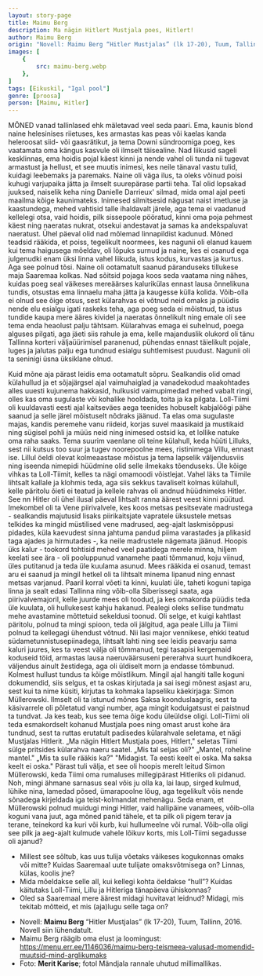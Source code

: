 ```yaml
---
layout: story-page
title: Maimu Berg
description: Ma nägin Hitlert Mustjala poes, Hitlert!
author: Maimu Berg
origin: "Novell: Maimu Berg “Hitler Mustjalas” (lk 17-20), Tuum, Tallinn, 2016. Novell siin lühendatult."
images: [
    {
        src: maimu-berg.webp
    },
]
tags: [Eikuskil, "Igal pool"]
genre: [proosa]
person: [Maimu, Hitler]
---
```


<!-- # {{$doc.title}} -->

MÕNED vanad tallinlased ehk mäletavad veel seda paari. Ema, kaunis blond naine helesinises riietuses, kes armastas kas peas või kaelas kanda heleroosat siid- või gaasrätikut, ja tema Downi sündroomiga poeg, kes vaatamata oma kängus kasvule oli ilmselt täisealine. Nad liikusid sageli kesklinnas, ema hoidis pojal käest kinni ja nende vahel oli tunda nii tugevat armastust ja hellust, et see muutis inimesi, kes neile tänaval vastu tulid, kuidagi leebemaks ja paremaks. Naine oli väga ilus, ta oleks võinud poisi kuhugi varjupaika jätta ja ilmselt suurepärase partii teha. Tal olid lopsakad juuksed, naiselik keha ning Danielle Darrieux' silmad, mida omal ajal peeti maailma kõige kaunimateks. Inimesed silmitsesid nägusat naist imetluse ja kaastundega, mehed vahtisid talle ihaldavalt järele, aga tema ei vaadanud kellelegi otsa, vaid hoidis, pilk sissepoole pööratud, kinni oma poja pehmest käest ning naeratas nukrat, otsekui andestavat ja samas ka andekspaluvat naeratust. Ühel päeval olid nad mõlemad linnapildist kadunud. Mõned teadsid rääkida, et poiss, tegelikult noormees, kes nagunii oli elanud kauem kui tema haigusega mõeldav, oli lõpuks surnud ja naine, kes ei osanud ega julgenudki enam üksi linna vahel liikuda, istus kodus, kurvastas ja kurtus. Aga see polnud tõsi. Naine oli ootamatult saanud päranduseks tillukese maja Saaremaa kolkas. Nad sõitsid pojaga koos seda vaatama ning nähes, kuidas poeg seal väikeses mereäärses kalurikülas ennast lausa õnnelikuna tundis, otsustas ema linnaelu maha jätta ja kaugesse külla kolida. Võib-olla ei olnud see õige otsus, sest külarahvas ei võtnud neid omaks ja püüdis nende elu esialgu igati raskeks teha, aga poeg seda ei mõistnud, ta istus tundide kaupa mere ääres kividel ja naeratas õnnelikult ning emale oli see tema enda heaolust palju tähtsam. Külarahvas emaga ei suhelnud, poega alguses pilgati, aga jäeti siis rahule ja ema, kelle majanduslik olukord oli tänu Tallinna korteri väljaüürimisel paranenud, pühendas ennast täielikult pojale, luges ja jalutas palju ega tundnud esialgu suhtlemisest puudust. Nagunii oli ta seninigi üsna üksiklane olnud.

Kuid mõne aja pärast leidis ema ootamatult sõpru. Sealkandis olid omad külahullud ja et sõjajärgsel ajal vaimuhaiglad ja vanadekodud maakohtades alles uuesti kujunema hakkasid, hulkusid vaimupimedad mehed vabalt ringi, olles kas oma sugulaste või kohalike hooldada, toita ja ka pilgata. Loll-Tiimi oli kuuldavasti eesti ajal kaitseväes aega teenides hobuselt kabjalöögi pähe saanud ja selle järel mõistuselt nõdraks jäänud. Ta elas oma sugulaste majas, kandis peremehe vanu riideid, korjas suvel maasikaid ja mustikaid ning sügisel pohli ja müüs neid ning inimesed ostsid ka, et lollike natuke oma raha saaks. Tema suurim vaenlane oli teine külahull, keda hüüti Lilluks, sest nii kutsus too suur ja tugev noorepoolne mees, ristinimega Villu, ennast ise. Lillul öeldi olevat kolmeaastase mõistus ja tema lapselik väljendusviis ning iseenda nimepidi hüüdmine olid selle ilmekaks tõenduseks. Üle kõige vihkas ta Loll-Tiimit, kelles ta nägi omamoodi võistlejat. Vahel läks ta Tiimile lihtsalt kallale ja klohmis teda, aga siis sekkus tavaliselt kolmas külahull, kelle päritolu õieti ei teatud ja kellele rahvas oli andnud hüüdnimeks Hitler. See nn Hitler oli ühel ilusal päeval lihtsalt ranna äärest veest kinni püütud. Imekombel oli ta Vene piirivalvele, kes koos metsas pesitsevate madrustega - sealkandis majutusid lisaks piirikaitsjate vapratele üksustele metsas telkides ka mingid müstilised vene madrused, aeg-ajalt laskmisõppusi pidades, küla kaevudest sinna jahtuma pandud piima varastades ja plikasid taga ajades ja hirmutades -, ka neile madrustele nägemata jäänud. Hoopis üks kalur - tookord tohtisid mehed veel paatidega merele minna, hiljem keelati see ära -  oli pooluppunud vanamehe paati tõmmanud, koju viinud, üles putitanud ja teda üle kuulama asunud. Mees rääkida ei osanud, temast aru ei saanud ja mingil hetkel oli ta lihtsalt minema lipanud ning ennast metsas varjanud. Paaril korral võeti ta kinni, kuulati üle, taheti koguni tapiga linna ja sealt edasi Tallinna ning võib-olla Siberissegi saata, aga piirivalvemajoril, kelle juurde mees oli toodud, ja kes omakorda püüdis teda üle kuulata, oli hullukesest kahju hakanud. Pealegi oleks sellise tundmatu mehe avastamine mõttetuid sekeldusi toonud. Oli selge, et kuigi kahtlast päritolu, polnud ta mingi spioon, teda oli jälgitud, aga peale Lillu ja Tiimi polnud ta kellegagi ühendust võtnud. Nii lasi major vennikese, ehkki teatud südametunnistusepiinadega, lihtsalt lahti ning see leidis peavarju sama kaluri juures, kes ta veest välja oli tõmmanud, tegi tasapisi kergemaid koduseid töid, armastas lausa naeruväärsuseni pererahva suurt hundikoera, väljendus ainult žestidega, aga oli üldiselt morn ja endasse tõmbunud. Kolmest hullust tundus ta kõige mõistlikum. Mingil ajal hangiti talle koguni dokumendid, siis selgus, et ta oskas kirjutada ja sai isegi mõnest asjast aru, sest kui ta nime küsiti, kirjutas ta kohmaka lapseliku käekirjaga: Simon Müllerowski. Ilmselt oli ta istunud mõnes Saksa koonduslaagris, sest ta käsivarrele oli põletatud vangi number, aga mingit koduigatsust ei paistnud ta tundvat. Ja kes teab, kus see tema õige kodu üleüldse oligi. Loll-Tiimi oli teda esmakordselt kohanud Mustjala poes ning omast arust kohe ära tundnud, sest ta ruttas erutatult padisedes külarahvale seletama, et nägi Mustjalas Hitlerit. „Ma nägin Hitlert Mustjala poes, Hitlert," seletas Tiimi sülge pritsides külarahva naeru saatel. „Mis tal seljas oli?" „Mantel, roheline mantel." „Mis ta sulle rääkis ka?" "Midagist. Ta eesti keelt ei oska. Ma saksa keelt ei oska." Pärast tuli välja, et see oli hoopis merelt leitud Simon Müllerowski, keda Tiimi oma rumaluses millegipärast Hitleriks oli pidanud. Noh, mingi ähmane sarnasus seal võis ju olla ka, lai laup, sirged kulmud, lühike nina, lamedad põsed, ümarapoolne lõug, aga tegelikult võis nende sõnadega kirjeldada iga teist-kolmandat mehenägu. Seda enam, et Müllerowski polnud muidugi mingi Hitler, vaid hallipäine vanamees, võib-olla koguni vana juut, aga mõned panid tähele, et ta pilk oli pigem terav ja terane, teinekord ka kuri või kurb, kui hullumeelne või rumal. Võib-olla oligi see pilk ja aeg-ajalt kulmude vahele lõikuv korts, mis Loll-Tiimi segadusse oli ajanud?

<!-- Autor: Maimu Berg, eesti kirjanik, kriitik, tõlkija, ajakirjanik ja poliitik, kes suvitab Saaremaal -->

<!-- Täägid silmitsema vahtima hoidma istuma jalutama tõmbama püüdma -->





<story-author :author="author" :origin="origin"></story-author>



<details-wrapper summary="Mis mõtted tekkisid?">

- Millest see sõltub, kas uus tulija võetaks väikeses kogukonnas omaks või mitte? Kuidas Saaremaal uute tulijate omaksvõtmisega on? Linnas, külas, koolis jne?
- Mida mõeldakse selle all, kui kellegi kohta öeldakse “hull”? Kuidas käitutaks Loll-Tiimi, Lillu ja Hitleriga tänapäeva ühiskonnas?
- Oled sa Saaremaal mere äärest midagi huvitavat leidnud? Midagi, mis tekitab mõtteid, et mis (aja)lugu selle taga on?

</details-wrapper>


<details-wrapper summary="Allikad" class="text-sm" icon="icon-park-outline:document-folder">

- Novell: **Maimu Berg** “Hitler Mustjalas” (lk 17-20), Tuum, Tallinn, 2016. Novell siin lühendatult.
- Maimu Berg räägib oma elust ja loomingust: https://menu.err.ee/1146036/maimu-berg-teismeea-valusad-momendid-muutsid-mind-arglikumaks
- Foto: **Merit Karise**; fotol Mändjala rannale uhutud millimallikas.

</details-wrapper>

